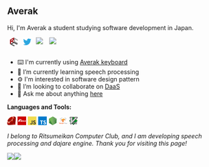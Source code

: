 ## Averak

Hi, I'm Averak a student studying software development in Japan.

<a href="http://www.rcc.ritsumei.ac.jp/">
  <img align="left" width="21px" hspace=5 src="https://raw.githubusercontent.com/averak/averak/master/assets/rcc.svg" />
</a>
<a href="http://twitter.com/rits_dajare">
  <img align="left" width="21px" hspace=5 src="https://raw.githubusercontent.com/averak/averak/master/assets/twitter.svg" />
</a>
<a href="https://qiita.com/abelab">
  <img align="left" width="21px" hspace=5 src="https://cdn.qiita.com/assets/favicons/public/production-c620d3e403342b1022967ba5e3db1aaa.ico" />
</a>
<a href="https://www.lancers.jp/profile/AbeLab">
  <img align="left" width="21px" hspace=5 src="https://www.lancers.jp/favicon.ico" />
</a>

<br />
<br />

- ⌨️ I'm currently using [Averak keyboard](./assets/Averak-keymap.png)
- 🌱 I’m currently learning speech processing
- ⚙️ I'm interested in software design pattern
- 👯 I’m looking to collaborate on [DaaS](https://github.com/averak/DaaS)
- 💬 Ask me about anything [here](https://github.com/averak/averak/issues)

**Languages and Tools:**

<code><img height="20" src="https://raw.githubusercontent.com/github/explore/80688e429a7d4ef2fca1e82350fe8e3517d3494d/topics/ruby/ruby.png"></code>
<code><img height="20" src="https://raw.githubusercontent.com/github/explore/80688e429a7d4ef2fca1e82350fe8e3517d3494d/topics/rails/rails.png"></code>
<code><img height="20" src="https://raw.githubusercontent.com/github/explore/5c058a388828bb5fde0bcafd4bc867b5bb3f26f3/topics/javascript/javascript.png"></code>
<code><img height="20" src="https://raw.githubusercontent.com/github/explore/5c058a388828bb5fde0bcafd4bc867b5bb3f26f3/topics/typescript/typescript.png"></code>
<code><img height="20" src="https://raw.githubusercontent.com/github/explore/80688e429a7d4ef2fca1e82350fe8e3517d3494d/topics/nodejs/nodejs.png"></code>
<code><img height="20" src="https://raw.githubusercontent.com/github/explore/80688e429a7d4ef2fca1e82350fe8e3517d3494d/topics/tensorflow/tensorflow.png"></code>
<code><img height="20" src="https://raw.githubusercontent.com/github/explore/80688e429a7d4ef2fca1e82350fe8e3517d3494d/topics/vim/vim.png"></code>

_I belong to Ritsumeikan Computer Club, and I am developing speech processing and dajare engine. Thank you for visiting this page!_

<a href="https://github.com/anuraghazra/github-readme-stats">
  <img align="left" src="https://github-readme-stats.vercel.app/api?username=averak&count_private=true&show_icons=true&theme=nightowl" />
</a>
<a href="https://github.com/anuraghazra/github-readme-stats">
  <img align="left" src="https://github-readme-stats.vercel.app/api/top-langs/?username=averak" />
</a>
